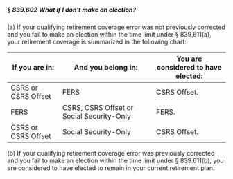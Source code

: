 ##### § 839.602 What if I don't make an election? #####

(a) If your qualifying retirement coverage error was not previously corrected and you fail to make an election within the time limit under § 839.611(a), your retirement coverage is summarized in the following chart:

|  If you are in:   |           And you belong in:            |You are  <br/>considered to have elected:|
|-------------------|-----------------------------------------|-----------------------------------------|
|CSRS or CSRS Offset|                  FERS                   |              CSRS Offset.               |
|       FERS        |CSRS, CSRS Offset or Social Security-Only|                  FERS.                  |
|CSRS or CSRS Offset|          Social Security-Only           |              CSRS Offset.               |

(b) If your qualifying retirement coverage error was previously corrected and you fail to make an election within the time limit under § 839.611(b), you are considered to have elected to remain in your current retirement plan.